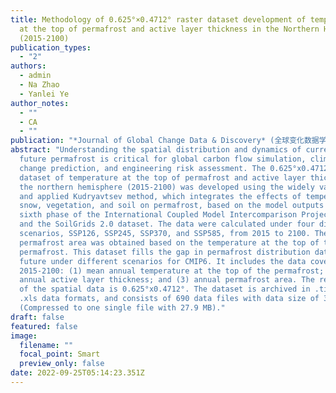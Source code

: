 ```yaml
---
title: Methodology of 0.625°×0.4712° raster dataset development of temperature
  at the top of permafrost and active layer thickness in the Northern Hemisphere
  (2015-2100)
publication_types:
  - "2"
authors:
  - admin
  - Na Zhao
  - Yanlei Ye
author_notes:
  - ""
  - CA
  - ""
publication: "*Journal of Global Change Data & Discovery* (全球变化数据学报, CSCD)"
abstract: "Understanding the spatial distribution and dynamics of current and
  future permafrost is critical for global carbon flow simulation, climate
  change prediction, and engineering risk assessment. The 0.625°x0.4712° raster
  dataset of temperature at the top of permafrost and active layer thickness in
  the northern hemisphere (2015-2100) was developed using the widely validated
  and applied Kudryavtsev method, which integrates the effects of temperature,
  snow, vegetation, and soil on permafrost, based on the model outputs from the
  sixth phase of the International Coupled Model Intercomparison Project (CMIP6)
  and the SoilGrids 2.0 dataset. The data were calculated under four different
  scenarios, SSP126, SSP245, SSP370, and SSP585, from 2015 to 2100. The
  permafrost area was obtained based on the temperature at the top of the
  permafrost. This dataset fills the gap in permafrost distribution data for the
  future under different scenarios for CMIP6. It includes the data covering
  2015-2100: (1) mean annual temperature at the top of the permafrost; (2)
  annual active layer thickness; and (3) annual permafrost area. The resolution
  of the spatial data is 0.625°x0.4712°. The dataset is archived in .tif and
  .xls data formats, and consists of 690 data files with data size of 35.6 MB
  (Compressed to one single file with 27.9 MB)."
draft: false
featured: false
image:
  filename: ""
  focal_point: Smart
  preview_only: false
date: 2022-09-25T05:14:23.351Z
---
```


